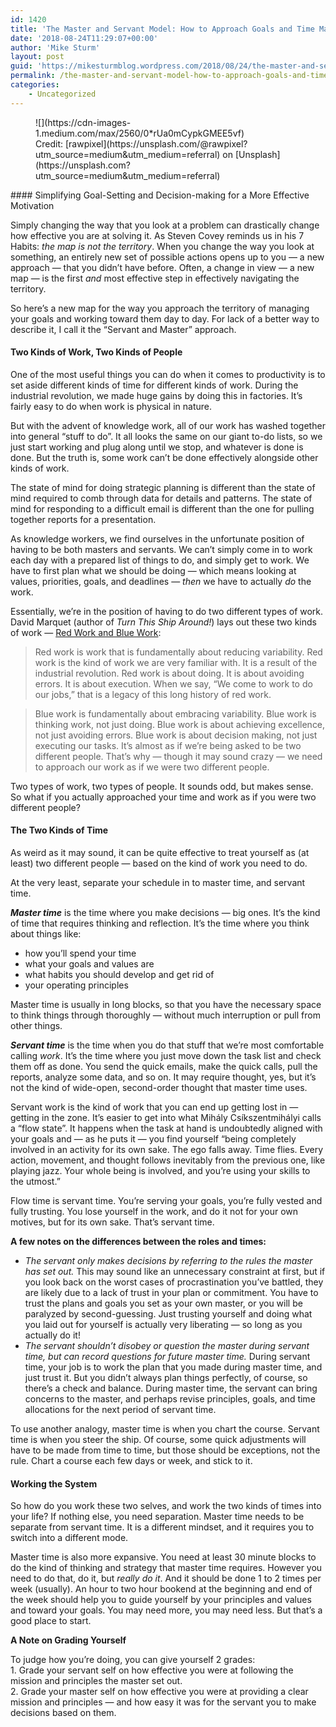 ```yaml
---
id: 1420
title: 'The Master and Servant Model: How to Approach Goals and Time Management'
date: '2018-08-24T11:29:07+00:00'
author: 'Mike Sturm'
layout: post
guid: 'https://mikesturmblog.wordpress.com/2018/08/24/the-master-and-servant-model-how-to-approach-goals-and-time-management/'
permalink: /the-master-and-servant-model-how-to-approach-goals-and-time-management/
categories:
    - Uncategorized
---
```


<figure class="wp-caption">![](https://cdn-images-1.medium.com/max/2560/0*rUa0mCypkGMEE5vf)<figcaption class="wp-caption-text">Credit: [rawpixel](https://unsplash.com/@rawpixel?utm_source=medium&utm_medium=referral) on [Unsplash](https://unsplash.com?utm_source=medium&utm_medium=referral)</figcaption></figure>#### Simplifying Goal-Setting and Decision-making for a More Effective Motivation

Simply changing the way that you look at a problem can drastically change how effective you are at solving it. As Steven Covey reminds us in his 7 Habits: *the map is not the territory*. When you change the way you look at something, an entirely new set of possible actions opens up to you — a new approach — that you didn’t have before. Often, a change in view — a new map — is the first *and* most effective step in effectively navigating the territory.

So here’s a new map for the way you approach the territory of managing your goals and working toward them day to day. For lack of a better way to describe it, I call it the “Servant and Master” approach.

#### Two Kinds of Work, Two Kinds of People

One of the most useful things you can do when it comes to productivity is to set aside different kinds of time for different kinds of work. During the industrial revolution, we made huge gains by doing this in factories. It’s fairly easy to do when work is physical in nature.

But with the advent of knowledge work, all of our work has washed together into general “stuff to do”. It all looks the same on our giant to-do lists, so we just start working and plug along until we stop, and whatever is done is done. But the truth is, some work can’t be done effectively alongside other kinds of work.

The state of mind for doing strategic planning is different than the state of mind required to comb through data for details and patterns. The state of mind for responding to a difficult email is different than the one for pulling together reports for a presentation.

As knowledge workers, we find ourselves in the unfortunate position of having to be both masters and servants. We can’t simply come in to work each day with a prepared list of things to do, and simply get to work. We have to first plan what we should be doing — which means looking at values, priorities, goals, and deadlines — *then* we have to actually *do* the work.

Essentially, we’re in the position of having to do two different types of work. David Marquet (author of *Turn This Ship Around!*) lays out these two kinds of work — [Red Work and Blue Work](https://www.davidmarquet.com/2016/11/16/red-work-blue-work/):

> Red work is work that is fundamentally about reducing variability. Red work is the kind of work we are very familiar with. It is a result of the industrial revolution. Red work is about doing. It is about avoiding errors. It is about execution. When we say, “We come to work to do our jobs,” that is a legacy of this long history of red work.

> Blue work is fundamentally about embracing variability. Blue work is thinking work, not just doing. Blue work is about achieving excellence, not just avoiding errors. Blue work is about decision making, not just executing our tasks. It’s almost as if we’re being asked to be two different people. That’s why — though it may sound crazy — we need to approach our work as if we were two different people.

Two types of work, two types of people. It sounds odd, but makes sense. So what if you actually approached your time and work as if you were two different people?

#### The Two Kinds of Time

As weird as it may sound, it can be quite effective to treat yourself as (at least) two different people — based on the kind of work you need to do.

At the very least, separate your schedule in to master time, and servant time.

***Master time*** is the time where you make decisions — big ones. It’s the kind of time that requires thinking and reflection. It’s the time where you think about things like:

- how you’ll spend your time
- what your goals and values are
- what habits you should develop and get rid of
- your operating principles

Master time is usually in long blocks, so that you have the necessary space to think things through thoroughly — without much interruption or pull from other things.

***Servant time*** is the time when you do that stuff that we’re most comfortable calling *work*. It’s the time where you just move down the task list and check them off as done. You send the quick emails, make the quick calls, pull the reports, analyze some data, and so on. It may require thought, yes, but it’s not the kind of wide-open, second-order thought that master time uses.

Servant work is the kind of work that you can end up getting lost in — getting in the zone. It’s easier to get into what Mihály Csíkszentmihályi calls a “flow state”. It happens when the task at hand is undoubtedly aligned with your goals and — as he puts it — you find yourself “being completely involved in an activity for its own sake. The ego falls away. Time flies. Every action, movement, and thought follows inevitably from the previous one, like playing jazz. Your whole being is involved, and you’re using your skills to the utmost.”

Flow time is servant time. You’re serving your goals, you’re fully vested and fully trusting. You lose yourself in the work, and do it not for your own motives, but for its own sake. That’s servant time.

**A few notes on the differences between the roles and times:**

- *The servant only makes decisions by referring to the rules the master has set out.* This may sound like an unnecessary constraint at first, but if you look back on the worst cases of procrastination you’ve battled, they are likely due to a lack of trust in your plan or commitment. You have to trust the plans and goals you set as your own master, or you will be paralyzed by second-guessing. Just trusting yourself and doing what you laid out for yourself is actually very liberating — so long as you actually do it!
- *The servant shouldn’t disobey or question the master during servant time, but can record questions for future master time.* During servant time, your job is to work the plan that you made during master time, and just trust it. But you didn’t always plan things perfectly, of course, so there’s a check and balance. During master time, the servant can bring concerns to the master, and perhaps revise principles, goals, and time allocations for the next period of servant time.

To use another analogy, master time is when you chart the course. Servant time is when you steer the ship. Of course, some quick adjustments will have to be made from time to time, but those should be exceptions, not the rule. Chart a course each few days or week, and stick to it.

#### **Working the System**

So how do you work these two selves, and work the two kinds of times into your life? If nothing else, you need separation. Master time needs to be separate from servant time. It is a different mindset, and it requires you to switch into a different mode.

Master time is also more expansive. You need at least 30 minute blocks to do the kind of thinking and strategy that master time requires. However you need to do that, do it, but *really do it*. And it should be done 1 to 2 times per week (usually). An hour to two hour bookend at the beginning and end of the week should help you to guide yourself by your principles and values and toward your goals. You may need more, you may need less. But that’s a good place to start.

**A Note on Grading Yourself**

To judge how you’re doing, you can give yourself 2 grades:  
1\. Grade your servant self on how effective you were at following the mission and principles the master set out.  
2\. Grade your master self on how effective you were at providing a clear mission and principles — and how easy it was for the servant you to make decisions based on them.